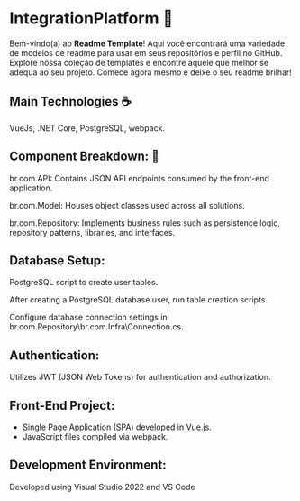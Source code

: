 # IntegrationPlatform 📜

Bem-vindo(a) ao **Readme Template**! Aqui você encontrará uma variedade de modelos de readme para usar em seus repositórios e perfil no GitHub. Explore nossa coleção de templates e encontre aquele que melhor se adequa ao seu projeto. Comece agora mesmo e deixe o seu readme brilhar!

## Main Technologies ☕️

VueJs, .NET Core, PostgreSQL, webpack.

## Component Breakdown: 🎉

br.com.API: Contains JSON API endpoints consumed by the front-end application.<br /> 

br.com.Model: Houses object classes used across all solutions.<br /> 

br.com.Repository: Implements business rules such as persistence logic, repository patterns, libraries, and interfaces.<br /> 

## Database Setup:

PostgreSQL script to create user tables. <br /> 

After creating a PostgreSQL database user, run table creation scripts.<br /> 

Configure database connection settings in br.com.Repository\br.com.Infra\Connection.cs.<br /> 

## Authentication: 

Utilizes JWT (JSON Web Tokens) for authentication and authorization.<br />

## Front-End Project: 
- Single Page Application (SPA) developed in Vue.js.<br />
- JavaScript files compiled via webpack.<br />

## Development Environment: 

Developed using Visual Studio 2022 and VS Code